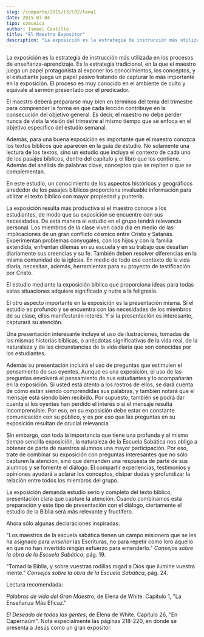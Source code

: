 ```yaml
---
slug: /comparte/2015/t3/l02/tema1
date: 2015-07-04
tipo: comunica
author: Ismael Castillo
title: "El Maestro Expositor"
description: "La exposición es la estrategia de instrucción más utilizada en los procesos de  enseñanza-aprendizaje. Es la estrategia tradicional, en la que el maestro juega  un papel protagonista al exponer los conocimientos, los conceptos, y el  estudiante juega un papel pasivo tratando d..."
---
```


La exposición es la estrategia de instrucción más utilizada en los procesos de enseñanza-aprendizaje. Es la estrategia tradicional, en la que el maestro juega un papel protagonista al exponer los conocimientos, los conceptos, y el estudiante juega un papel pasivo tratando de capturar lo más importante en la exposición. El proceso es muy conocido en el ambiente de culto y equivale al sermón presentado por el predicador.

El maestro deberá prepararse muy bien en términos del tema del trimestre para comprender la forma en que cada lección contribuye en la consecución del objetivo general. Es decir, el maestro no debe perder nunca de vista la visión del trimestre al mismo tiempo que se enfoca en el objetivo específico del estudio semanal.

Además, para una buena exposición es importante que el maestro conozca los textos bíblicos que aparecen en la guía de estudio. No solamente una lectura de los textos, sino un estudio que incluya el contexto de cada uno de los pasajes bíblicos, dentro del capítulo y el libro que los contiene. Además del análisis de palabras clave, conceptos que se repiten o que se complementan.

En este estudio, un conocimiento de los aspectos históricos y geográficos alrededor de los pasajes bíblicos proporciona invaluable información para utilizar el texto bíblico con mayor propiedad y puntería.

La exposición resulta más productiva si el maestro conoce a los estudiantes, de modo que su exposición se encuentre con sus necesidades. De esta manera el estudio en el grupo tendrá relevancia personal. Los miembros de la clase viven cada día en medio de las implicaciones de un gran conflicto cósmico entre Cristo y Satanás. Experimentan problemas conyugales, con los hijos y con la familia extendida, enfrentan dilemas en su escuela y en su trabajo que desafían diariamente sus creencias y su fe. También deben resolver diferencias en la misma comunidad de la iglesia. En medio de todo ese contexto de la vida diaria, necesitan, además, herramientas para su proyecto de testificación por Cristo.

El estudio mediante la exposición bíblica que proporciona ideas para todas estas situaciones adquiere significado y nutre a la feligresía.

El otro aspecto importante en la exposición es la presentación misma. Si el estudio es profundo y se encuentra con las necesidades de los miembros de su clase, ellos manifestarán interés. Y si la presentación es interesante, capturará su atención.

Una presentación interesante incluye el uso de ilustraciones, tomadas de las mismas historias bíblicas, o anécdotas significativas de la vida real, de la naturaleza y de las circunstancias de la vida diaria que son conocidas por los estudiantes.

Además su presentación incluirá el uso de preguntas que estimulen el pensamiento de sus oyentes. Aunque es una exposición, el uso de las preguntas envolverá el pensamiento de sus estudiantes y lo acompañarán en la exposición. Si usted está atento a los rostros de ellos, se dará cuenta de cómo están siendo comprendidas sus palabras, y también notará que el mensaje está siendo bien recibido. Por supuesto, también se podrá dar cuenta si los oyentes han perdido el interés o si el mensaje resulta incomprensible. Por eso, en su exposición debe estar en constante comunicación con su público, y es por eso que las preguntas en su exposición resultan de crucial relevancia.

Sin embargo, con toda la importancia que tiene una profunda y al mismo tiempo sencilla exposición, la naturaleza de la Escuela Sabática nos obliga a obtener de parte de nuestros alumnos una mayor participación. Por eso, trate de combinar su exposición con preguntas interesantes que no sólo capturen la atención, sino que demanden una respuesta de parte de sus alumnos y se fomente el diálogo. El compartir experiencias, testimonios y opiniones ayudará a aclarar los conceptos, disipar dudas y profundizar la relación entre todos los miembros del grupo.

La exposición demanda estudio serio y completo del texto bíblico, presentación clara que capture la atención. Cuando combinamos esta preparación y este tipo de presentación con el diálogo, ciertamente el estudio de la Biblia será más relevante y fructífero.

Ahora sólo algunas declaraciones inspiradas:

"Los maestros de la escuela sabática tienen un campo misionero que se les ha asignado para _enseñar_ las Escrituras, no para repetir como loro aquello en que no han invertido ningún esfuerzo para entenderlo." _Consejos sobre la obra de la Escuela Sabática_, pág. 19.

"Tomad la Biblia, y sobre vuestras rodillas rogad a Dios que ilumine vuestra mente." _Consejos sobre la obra de la Escuela Sabática_, pág. 24.

Lectura recomendada:

_Palabras de vida del Gran Maestro_, de Elena de White. Capítulo 1, "La Enseñanza Más Eficaz."

_El Deseado de todas las gentes_, de Elena de White. Capítulo 26, "En Capernaúm". Nota especialmente las páginas 218-220, en donde se presenta a Jesús como un gran expositor.
